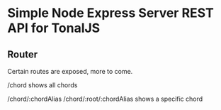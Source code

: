 # Simple Node Express Server REST API for TonalJS

## Router

Certain routes are exposed, more to come.

/chord
shows all chords

/chord/:chordAlias
/chord/:root/:chordAlias
shows a specific chord